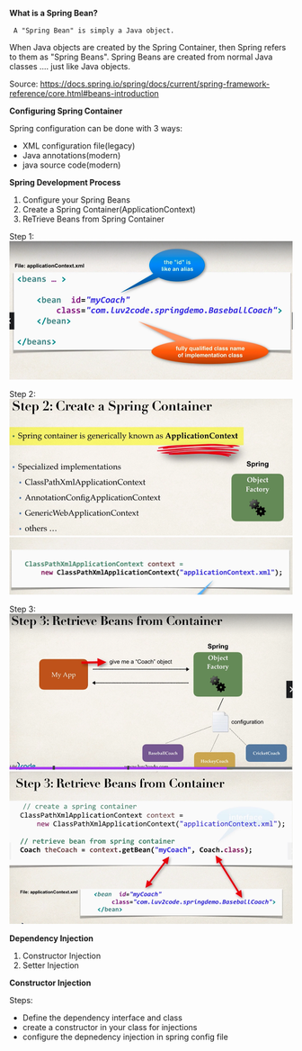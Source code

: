 
**What is a Spring Bean?**
   
     A "Spring Bean" is simply a Java object.
When Java objects are created by the Spring Container, then Spring refers to them as "Spring Beans".
Spring Beans are created from normal Java classes .... just like Java objects.

Source: https://docs.spring.io/spring/docs/current/spring-framework-reference/core.html#beans-introduction


**Configuring Spring Container**
    
Spring configuration can be done with 3 ways:
- XML configuration file(legacy)
- Java annotations(modern)
- java source code(modern)


**Spring Development Process**
1. Configure your Spring Beans
2. Create a Spring Container(ApplicationContext)
3. ReTrieve Beans from Spring Container

Step 1:
    ![img_1.png](img_1.png)

Step 2:
    ![img_2.png](img_2.png)
    ![img_3.png](img_3.png)

Step 3:
    ![img_4.png](img_4.png)
    ![img_5.png](img_5.png)


**Dependency Injection**
1. Constructor Injection
2. Setter Injection

**Constructor Injection**

Steps:
- Define the dependency interface and class
- create a constructor in your class for injections
- configure the depnedency injection in spring config file

